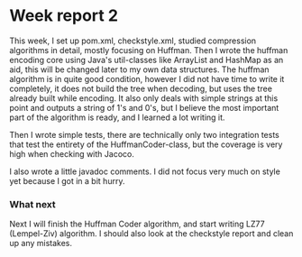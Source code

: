 # Week report 2

This week, I set up pom.xml, checkstyle.xml, studied compression algorithms in detail, mostly focusing on Huffman. Then I wrote the huffman encoding core using Java's util-classes like ArrayList and HashMap as an aid, this will be changed later to my own data structures. The huffman algorithm is in quite good condition, however I did not have time to write it completely, it does not build the tree when decoding, but uses the tree already built while encoding. It also only deals with simple strings at this point and outputs a string of 1's and 0's, but I believe the most important part of the algorithm is ready, and I learned a lot writing it.

Then I wrote simple tests, there are technically only two integration tests that test the entirety of the HuffmanCoder-class, but the coverage is very high when checking with Jacoco. 

I also wrote a little javadoc comments. I did not focus very much on style yet because I got in a bit hurry.

### What next

Next I will finish the Huffman Coder algorithm, and start writing LZ77 (Lempel-Ziv) algorithm. I should also look at the checkstyle report and clean up any mistakes.
